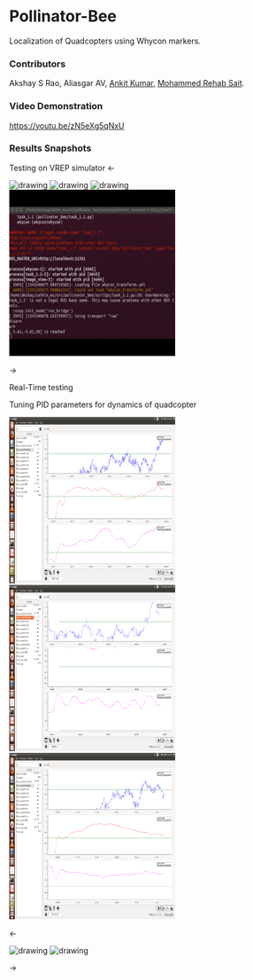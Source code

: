 # Pollinator-Bee
Localization of Quadcopters using Whycon markers.


### Contributors
Akshay S Rao, Aliasgar AV, [Ankit Kumar](https://github.com/Ankit-km), [Mohammed Rehab Sait](https://github.com/MohammedRehabS).

### Video Demonstration
https://youtu.be/zN5eXg5qNxU

### Results Snapshots

Testing on VREP simulator
<-
<p float="left">
  <img src="media/whycon.gif" alt="drawing" width="300" height="300"/>
  <img src="media/vrepCompressed.gif" alt="drawing" width="300" height="300"/>
    <img src="media/colorpatchcompressmore.gif" alt="drawing" width="300" height="300"/>
  <img src="media/fourpointterminalgifcompress.gif" alt="drawing" width="300" height="300"/>
</p>->

Real-Time testing

Tuning PID parameters for dynamics of quadcopter

<p float="left">
  <img src="media/Screenshot from 2019-01-29 17-40-14.png" alt="drawing" width="300" height="300"/>
  <img src="media/Screenshot from 2019-01-29 17-12-45.png" alt="drawing" width="300" height="300"/>
  <img src="media/Screenshot from 2019-01-29 18-40-16.png" alt="drawing" width="300" height="300"/>
</p> 

<-
<p float="left">

  <img src="media/rectanglescompressed.gif" alt="drawing" width="300" height="300"/>
  <img src="media/realtimecompressed.gif" alt="drawing" width="300" height="300"/>
</p>
->
